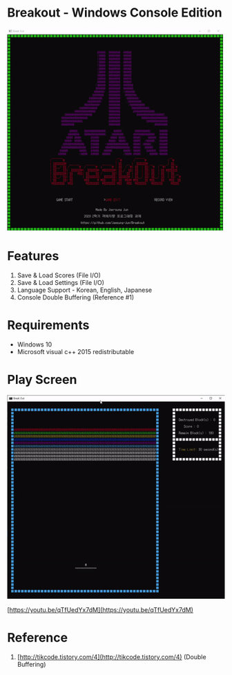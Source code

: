 # Breakout - Windows Console Edition


![main screen](img/main_screen.gif)

# Features


1. Save & Load Scores (File I/O)
2. Save & Load Settings (File I/O)
3. Language Support - Korean, English, Japanese
4. Console Double Buffering (Reference #1)

# Requirements


- Windows 10
- Microsoft visual c++ 2015 redistributable

# Play Screen

![play](img/play.gif)

[https://youtu.be/qTfUedYx7dM](https://youtu.be/qTfUedYx7dM)

# Reference

1. [http://tikcode.tistory.com/4](http://tikcode.tistory.com/4) (Double Buffering)

